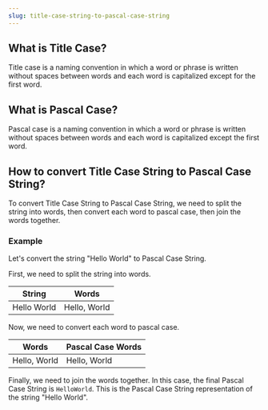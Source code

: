 ```yaml
---
slug: title-case-string-to-pascal-case-string
---
```


## What is Title Case?

Title case is a naming convention in which a word or phrase is written without spaces between words and each word is capitalized except for the first word.

## What is Pascal Case?

Pascal case is a naming convention in which a word or phrase is written without spaces between words and each word is capitalized except the first word.

## How to convert Title Case String to Pascal Case String?

To convert Title Case String to Pascal Case String, we need to split the string into words, then convert each word to pascal case, then join the words together.

### Example

Let's convert the string "Hello World" to Pascal Case String.

First, we need to split the string into words.

| String      | Words        |
| ----------- | ------------ |
| Hello World | Hello, World |

Now, we need to convert each word to pascal case.

| Words        | Pascal Case Words |
| ------------ | ----------------- |
| Hello, World | Hello, World      |

Finally, we need to join the words together. In this case, the final Pascal Case String is `HelloWorld`. This is the Pascal Case String representation of the string "Hello World".
